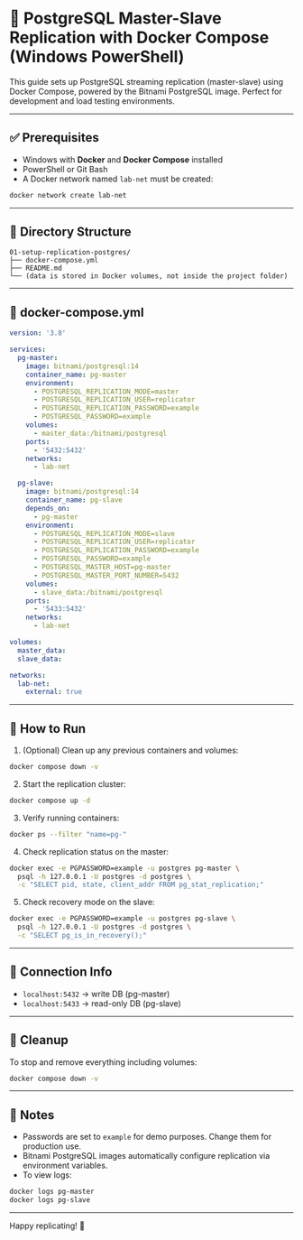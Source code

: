 ﻿# 🐘 PostgreSQL Master-Slave Replication with Docker Compose (Windows PowerShell)

This guide sets up PostgreSQL streaming replication (master-slave) using Docker Compose, powered by the Bitnami PostgreSQL image. Perfect for development and load testing environments.

---

## ✅ Prerequisites

- Windows with **Docker** and **Docker Compose** installed
- PowerShell or Git Bash
- A Docker network named `lab-net` must be created:

```bash
docker network create lab-net
````

---

## 📁 Directory Structure

```
01-setup-replication-postgres/
├── docker-compose.yml
├── README.md
└── (data is stored in Docker volumes, not inside the project folder)
```

---

## 🐳 docker-compose.yml

```yaml
version: '3.8'

services:
  pg-master:
    image: bitnami/postgresql:14
    container_name: pg-master
    environment:
      - POSTGRESQL_REPLICATION_MODE=master
      - POSTGRESQL_REPLICATION_USER=replicator
      - POSTGRESQL_REPLICATION_PASSWORD=example
      - POSTGRESQL_PASSWORD=example
    volumes:
      - master_data:/bitnami/postgresql
    ports:
      - '5432:5432'
    networks:
      - lab-net

  pg-slave:
    image: bitnami/postgresql:14
    container_name: pg-slave
    depends_on:
      - pg-master
    environment:
      - POSTGRESQL_REPLICATION_MODE=slave
      - POSTGRESQL_REPLICATION_USER=replicator
      - POSTGRESQL_REPLICATION_PASSWORD=example
      - POSTGRESQL_PASSWORD=example
      - POSTGRESQL_MASTER_HOST=pg-master
      - POSTGRESQL_MASTER_PORT_NUMBER=5432
    volumes:
      - slave_data:/bitnami/postgresql
    ports:
      - '5433:5432'
    networks:
      - lab-net

volumes:
  master_data:
  slave_data:

networks:
  lab-net:
    external: true
```

---

## 🚀 How to Run

1. (Optional) Clean up any previous containers and volumes:

```bash
docker compose down -v
```

2. Start the replication cluster:

```bash
docker compose up -d
```

3. Verify running containers:

```bash
docker ps --filter "name=pg-"
```

4. Check replication status on the master:

```bash
docker exec -e PGPASSWORD=example -u postgres pg-master \
  psql -h 127.0.0.1 -U postgres -d postgres \
  -c "SELECT pid, state, client_addr FROM pg_stat_replication;"
```

5. Check recovery mode on the slave:

```bash
docker exec -e PGPASSWORD=example -u postgres pg-slave \
  psql -h 127.0.0.1 -U postgres -d postgres \
  -c "SELECT pg_is_in_recovery();"
```

---

## 🔗 Connection Info

* `localhost:5432` → write DB (pg-master)
* `localhost:5433` → read-only DB (pg-slave)

---

## 🧼 Cleanup

To stop and remove everything including volumes:

```bash
docker compose down -v
```

---

## 📝 Notes

* Passwords are set to `example` for demo purposes. Change them for production use.
* Bitnami PostgreSQL images automatically configure replication via environment variables.
* To view logs:

```bash
docker logs pg-master
docker logs pg-slave
```

---

Happy replicating! 🚀

```